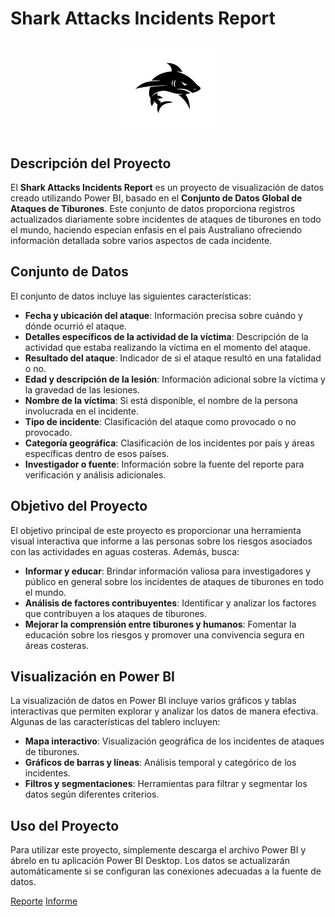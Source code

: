 # Shark Attacks Incidents Report

<p align="center">
  <img src="Shark_Logo_Silhouette_Transparent_Background__Black_Shark_Logo_Design_Vector_Isolated_Modern_Template__Shark__Graphic__Mascot_PNG_Image_For_Free_Downl.png" alt="Black_Shark_Logo" width="30%">
</p>

## Descripción del Proyecto

El **Shark Attacks Incidents Report** es un proyecto de visualización de datos creado utilizando Power BI, basado en el **Conjunto de Datos Global de Ataques de Tiburones**. Este conjunto de datos proporciona registros actualizados diariamente sobre incidentes de ataques de tiburones en todo el mundo, haciendo especian enfasis en el pais Australiano ofreciendo información detallada sobre varios aspectos de cada incidente.

## Conjunto de Datos

El conjunto de datos incluye las siguientes características:

- **Fecha y ubicación del ataque**: Información precisa sobre cuándo y dónde ocurrió el ataque.
- **Detalles específicos de la actividad de la víctima**: Descripción de la actividad que estaba realizando la víctima en el momento del ataque.
- **Resultado del ataque**: Indicador de si el ataque resultó en una fatalidad o no.
- **Edad y descripción de la lesión**: Información adicional sobre la víctima y la gravedad de las lesiones.
- **Nombre de la víctima**: Si está disponible, el nombre de la persona involucrada en el incidente.
- **Tipo de incidente**: Clasificación del ataque como provocado o no provocado.
- **Categoría geográfica**: Clasificación de los incidentes por país y áreas específicas dentro de esos países.
- **Investigador o fuente**: Información sobre la fuente del reporte para verificación y análisis adicionales.

## Objetivo del Proyecto

El objetivo principal de este proyecto es proporcionar una herramienta visual interactiva que informe a las personas sobre los riesgos asociados con las actividades en aguas costeras. Además, busca:

- **Informar y educar**: Brindar información valiosa para investigadores y público en general sobre los incidentes de ataques de tiburones en todo el mundo.
- **Análisis de factores contribuyentes**: Identificar y analizar los factores que contribuyen a los ataques de tiburones.
- **Mejorar la comprensión entre tiburones y humanos**: Fomentar la educación sobre los riesgos y promover una convivencia segura en áreas costeras.

## Visualización en Power BI

La visualización de datos en Power BI incluye varios gráficos y tablas interactivas que permiten explorar y analizar los datos de manera efectiva. Algunas de las características del tablero incluyen:

- **Mapa interactivo**: Visualización geográfica de los incidentes de ataques de tiburones.
- **Gráficos de barras y líneas**: Análisis temporal y categórico de los incidentes.
- **Filtros y segmentaciones**: Herramientas para filtrar y segmentar los datos según diferentes criterios.

## Uso del Proyecto

Para utilizar este proyecto, simplemente descarga el archivo Power BI y ábrelo en tu aplicación Power BI Desktop. Los datos se actualizarán automáticamente si se configuran las conexiones adecuadas a la fuente de datos.

[Reporte](https://github.com/gonzadzz00/Proyectos/blob/main/%23Proyecto3%3A%20Data%20Viz/Sharks%20Incidents%20Reports.pbix)
[Informe](https://github.com/gonzadzz00/Proyectos/blob/main/%23Proyecto3%3A%20Data%20Viz/Global%20Shark%20Attack%20Incidents.pdf)

